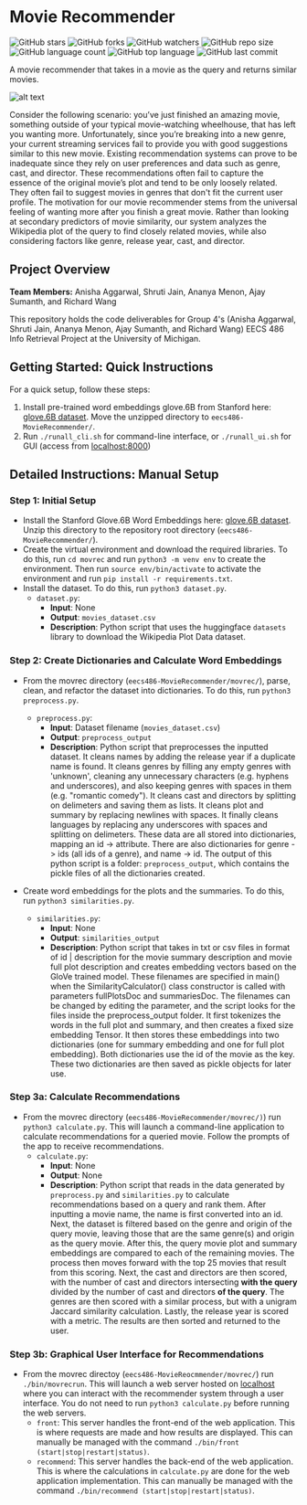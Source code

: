# Movie Recommender
![GitHub stars](https://img.shields.io/github/stars/AjaySum/eecs486-MovieRecommender?style=social)
![GitHub forks](https://img.shields.io/github/forks/AjaySum/eecs486-MovieRecommender?style=social)
![GitHub watchers](https://img.shields.io/github/watchers/AjaySum/eecs486-MovieRecommender)
![GitHub repo size](https://img.shields.io/github/repo-size/AjaySum/eecs486-MovieRecommender)
![GitHub language count](https://img.shields.io/github/languages/count/AjaySum/eecs486-MovieRecommender)
![GitHub top language](https://img.shields.io/github/languages/top/AjaySum/eecs486-MovieRecommender)
![GitHub last commit](https://img.shields.io/github/last-commit/AjaySum/eecs486-MovieRecommender?color=red)

A movie recommender that takes in a movie as the query and returns similar movies.

![alt text](https://github.com/AjaySum/eecs486-MovieRecommender/blob/main/demo.png)

Consider the following scenario: you’ve just finished an amazing movie, something outside of your typical movie-watching wheelhouse, that has left you wanting more. Unfortunately, since you’re breaking into a new genre, your current streaming services fail to provide you with good suggestions similar to this new movie. Existing recommendation systems can prove to be inadequate since they rely on user preferences and data such as genre, cast, and director. These recommendations often fail to capture the essence of the original movie’s plot and tend to be only loosely related. They often fail to suggest movies in genres that don't fit the current user profile. The motivation for our movie recommender stems from the universal feeling of wanting more after you finish a great movie. Rather than looking at secondary predictors of movie similarity, our system analyzes the Wikipedia plot of the query to find closely related movies, while also considering factors like genre, release year, cast, and director.

## Project Overview
**Team Members:** Anisha Aggarwal, Shruti Jain, Ananya Menon, Ajay Sumanth, and Richard Wang

This repository holds the code deliverables for Group 4's (Anisha Aggarwal, Shruti Jain, Ananya Menon, Ajay Sumanth, and Richard Wang) EECS 486 Info Retrieval Project at the University of Michigan.

## Getting Started: Quick Instructions

For a quick setup, follow these steps:

1. Install pre-trained word embeddings glove.6B from Stanford here: [glove.6B dataset](https://nlp.stanford.edu/data/glove.6B.zip). Move the unzipped directory to `eecs486-MovieRecommender/`.
2. Run `./runall_cli.sh` for command-line interface, or `./runall_ui.sh` for GUI (access from [localhost:8000](http://localhost:8000))

## Detailed Instructions: Manual Setup
### Step 1: Initial Setup
  - Install the Stanford Glove.6B Word Embeddings here: [glove.6B dataset](https://nlp.stanford.edu/data/glove.6B.zip). Unzip this directory to the repository root directory (`eecs486-MovieRecommender/`).
  - Create the virtual environment and download the required libraries. To do this, run `cd movrec` and run `python3 -m venv env` to create the environment. Then run `source env/bin/activate` to activate the environment and run `pip install -r requirements.txt`.
  - Install the dataset. To do this, run `python3 dataset.py`.
      - `dataset.py`:
        - **Input**: None
        - **Output**: `movies_dataset.csv`
        - **Description**: Python script that uses the huggingface `datasets` library to download the Wikipedia Plot Data dataset.

### Step 2: Create Dictionaries and Calculate Word Embeddings
-  From the movrec directory (`eecs486-MovieRecommender/movrec/`), parse, clean, and refactor the dataset into dictionaries. To do this, run `python3 preprocess.py`.
    - `preprocess.py`:
      - **Input**: Dataset filename (`movies_dataset.csv`)
      - **Output**: `preprocess_output`
      - **Description**: Python script that preprocesses the inputted dataset. It cleans names by adding the release year if a duplicate name is found. It cleans genres by filling any empty genres with 'unknown', cleaning any unnecessary characters (e.g. hyphens and underscores), and also keeping genres with spaces in them (e.g. "romantic comedy"). It cleans cast and directors by splitting on delimeters and saving them as lists. It cleans plot and summary by replacing newlines with spaces. It finally cleans languages by replacing any underscores with spaces and splitting on delimeters. These data are all stored into dictionaries, mapping an id -> attribute. There are also dictionaries for genre -> ids (all ids of a genre), and name -> id. The output of this python script is a folder: `preprocess_output`, which contains the pickle files of all the dictionaries created.
      
- Create word embeddings for the plots and the summaries. To do this, run `python3 similarities.py`.
    - `similarities.py`:
      - **Input**: None
      - **Output**: `similarities_output`
      - **Description**: Python script that takes in txt or csv files in format of id | description for the movie summary description and movie full plot description and creates embedding vectors based on the GloVe trained model. These filenames are specified in main() when the SimilarityCalculator() class constructor is called with parameters fullPlotsDoc and summariesDoc. The filenames can be changed by editing the parameter, and the script looks for the files inside the preprocess_output folder. It first tokenizes the words in the full plot and summary, and then creates a fixed size embedding Tensor. It then stores these embeddings into two dictionaries (one for summary embedding and one for full plot embedding). Both dictionaries use the id of the movie as the key. These two dictionaries are then saved as pickle objects for later use. 

### Step 3a: Calculate Recommendations
- From the movrec directory (`eecs486-MovieRecommender/movrec/)`) run `python3 calculate.py`. This will launch a command-line application to calculate recommendations for a queried movie. Follow the prompts of the app to receive recommendations.
  - `calculate.py`:
     - **Input**: None
     - **Output**: None
     - **Description**: Python script that reads in the data generated by `preprocess.py` and `similarities.py` to calculate recommendations based on a query and rank them. After inputting a movie name, the name is first converted into an id. Next, the dataset is filtered based on the genre and origin of the query movie, leaving those that are the same genre(s) and origin as the query movie. After this, the query movie plot and summary embeddings are compared to each of the remaining movies. The process then moves forward with the top 25 movies that result from this scoring. Next, the cast and directors are then scored, with the number of cast and directors intersecting **with the query** divided by the number of cast and directors **of the query**. The genres are then scored with a similar process, but with a unigram Jaccard similarity calculation. Lastly, the release year is scored with a metric. The results are then sorted and returned to the user.

### Step 3b: Graphical User Interface for Recommendations
- From the movrec directoy (`eecs486-MovieReocmmender/movrec/`) run `./bin/movrecrun`. This will launch a web server hosted on [localhost](http://localhost:8000) where you can interact with the recommender system through a user interface. You do not need to run `python3 calculate.py` before running the web servers.
  - `front`: This server handles the front-end of the web application. This is where requests are made and how results are displayed. This can manually be managed with the command `./bin/front (start|stop|restart|status)`.
  - `recommend`: This server handles the back-end of the web application. This is where the calculations in `calculate.py` are done for the web application implementation. This can manually be managed with the command `./bin/recommend (start|stop|restart|status)`.

